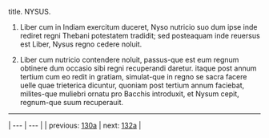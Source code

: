 title. NYSUS.



1. Liber cum in Indiam exercitum duceret, Nyso nutricio suo dum ipse inde rediret regni Thebani potestatem tradidit; sed posteaquam inde reuersus est Liber, Nysus regno cedere noluit.



2. Liber cum nutricio contendere noluit, passus-que est eum regnum obtinere dum occasio sibi regni recuperandi daretur. itaque post annum tertium cum eo redit in gratiam, simulat-que in regno se sacra facere uelle quae trieterica dicuntur, quoniam post tertium annum faciebat, milites-que muliebri ornatu pro Bacchis introduxit, et Nysum cepit, regnum-que suum recuperauit.



---

| --- | --- |
| previous: [130a](../130a/) | next: [132a](../132a/) |